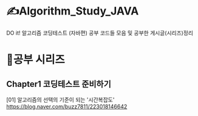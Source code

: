 
# ✍️Algorithm_Study_JAVA
DO it! 알고리즘 코딩테스트 (자바편) 공부 코드들 모음 및 공부한 게시글(시리즈)정리


# 📔공부 시리즈

## **Chapter1 코딩테스트 준비하기**
[01] 알고리즘의 선택의 기준이 되는 '시간복잡도'
https://blog.naver.com/buzz7811/223018146642
